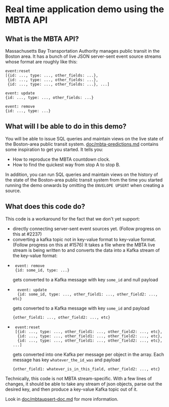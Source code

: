 # Real time application demo using the MBTA API

## What is the MBTA API?

Massachusetts Bay Transportation Authority manages public transit in the Boston
area. It has a bunch of live JSON server-sent event source streams whose format
are roughly like this:

```
event:reset
[{id: ..., type: ..., other_fields: ...},
 {id: ..., type: ..., other_fields: ...},
 {id: ..., type: ..., other_fields: ...}, ...]

event: update
{id: ..., type: ..., other_fields: ...}

event: remove
{id: ..., type: ...}
```

## What will I be able to do in this demo?

You will be able to issue SQL queries and maintain views on the live state of
the Boston-area public transit system.
[doc/mbta-predictions.md](/doc/mbta-predictions.md) contains some inspiration to
get you started. It tells you:
* How to reproduce the MBTA countdown clock.
* How to find the quickest way from stop A to stop B.

In addition, you can run SQL queries and maintain views on the history of the
state of the Boston-area public transit system from the time you started running
the demo onwards by omitting the `ENVELOPE UPSERT` when creating a source.

## What does this code do?

This code is a workaround for the fact that we don't yet support:
* directly connecting server-sent event sources yet.
  (Follow progress on this at #2237)
* converting a kafka topic not in key-value format to key-value format.
  (Follow progress on this at #1576)
It takes a file where the MBTA live stream is being written to and converts the
data into a Kafka stream of the key-value format:
* ```
   event: remove
   {id: some_id, type: ...}
   ```
   gets converted to a Kafka message with key `some_id` and null payload
* ```
    event: update
    {id: some_id, type: ..., other_field1: ..., other_field2: ..., etc}
    ```
    gets converted to a Kafka message with key `some_id` and payload
    ```
    {other_field1: ..., other_field2: ..., etc}
    ```
* ```
   event:reset
   [{id: ..., type: ..., other_field1: ..., other_field2: ..., etc},
    {id: ..., type: ..., other_field1: ..., other_field2: ..., etc},
    {id: ..., type: ..., other_field1: ..., other_field2: ..., etc}, ...]
   ```
   gets converted into one Kafka per message per object in the array. Each
   message has key `whatever_the_id_was` and payload
   ```
   {other_field1: whatever_is_in_this_field, other_field2: ..., etc}
   ```

Technically, this code is not MBTA stream-specific. With a few lines of changes,
it should be able to take any stream of json objects, parse out the desired key,
and then produce a key-value Kafka topic out of it.

Look in [doc/mbtaupsert-doc.md](doc/mbtaupsert-doc.md) for more information.
